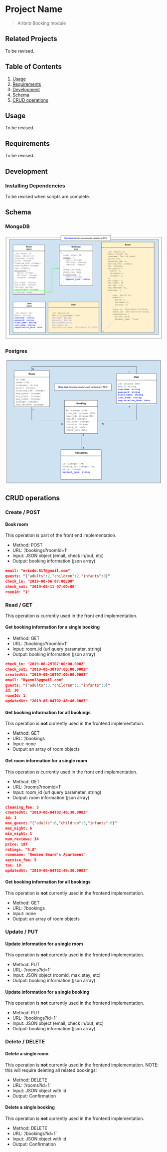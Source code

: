 # Project Name

> Airbnb Booking module

## Related Projects

To be revised.

## Table of Contents

1. [Usage](#Usage)
2. [Requirements](#requirements)
3. [Development](#development)
4. [Schema](#schema)
5. [CRUD operations](#crud-operations)


## Usage

To be revised.

## Requirements

To be revised.

## Development

### Installing Dependencies

To be revised when scripts are complete.

## Schema
### MongoDB
![image](/media/schema_mongo.png)
### Postgres
![image](/media/schema_postgres.png)

## CRUD operations
### Create / POST
#### Book room
This operation is part of the front end implementation.
- Method: POST
- URL: ‘/bookings?roomId=1’
- Input: JSON object (email, check in/out, etc)
- Output: booking information (json array)
```json
email: "ericdo.617@gmail.com"
guests: "{"adults":2,"children":2,"infants":0}"
check_in: "2019-06-06 07:00:00"
check_out: "2019-06-11 07:00:00"
roomId: "1"
```

### Read / GET
This operation *is* currently used in the front end implementation.
#### Get booking information for a single booking
- Method: GET
- URL: ‘/bookings?roomId=1’
- Input: room_id (url query parameter, string)
- Output: booking information (json array)

```json
check_in: "2019-06-29T07:00:00.000Z"
check_out: "2019-06-30T07:00:00.000Z"
createdAt: "2019-06-16T07:00:00.000Z"
email: "Ryann33@gmail.com"
guests: "{"adults":3,"children":1,"infants":0}"
id: 30
roomId: 1
updatedAt: "2019-06-04T02:46:46.000Z"
```

#### Get booking information for all bookings
This operation is **not** currently used in the frontend implementation.
- Method: GET
- URL: ‘/bookings
- Input: none
- Output: an array of room objects

#### Get room information for a single room
This operation *is* currently used in the front end implementation.
- Method: GET
- URL: ‘/rooms?roomId=1’
- Input: room_id (url query parameter, string)
- Output: room information (json array)

```json
cleaning_fee: 5
createdAt: "2019-06-04T02:46:30.000Z"
id: 1
max_guest: "{"adults":6,"children":3,"infants":0}"
max_night: 6
min_night: 1
num_reviews: 34
price: 187
ratings: "4.8"
roomname: "Reuben Emard's Apartment"
service_fee: 5
tax: 10
updatedAt: "2019-06-04T02:46:30.000Z"
```

#### Get booking information for all bookings
This operation is **not** currently used in the frontend implementation. 
- Method: GET
- URL: ‘/bookings
- Input: none
- Output: an array of room objects

### Update / PUT
#### Update information for a single room
This operation is **not** currently used in the frontend implementation. 
- Method: PUT
- URL: ‘/rooms?id=1’
- Input: JSON object (roomid, max_stay, etc)
- Output: booking information (json array)

#### Update information for a single booking
This operation is **not** currently used in the frontend implementation. 
- Method: PUT
- URL: ‘/bookings?id=1’
- Input: JSON object (email, check in/out, etc)
- Output: booking information (json array)

### Delete / DELETE
#### Delete a single room
This operation is **not** currently used in the frontend implementation. 
NOTE: this will require deleting all related bookings!
- Method: DELETE
- URL: ‘/rooms?id=1’
- Input: JSON object with id
- Output: Confirmation

#### Delete a single booking
This operation is **not** currently used in the frontend implementation. 
- Method: DELETE
- URL: ‘/bookings?id=1’
- Input: JSON object with id
- Output: Confirmation

